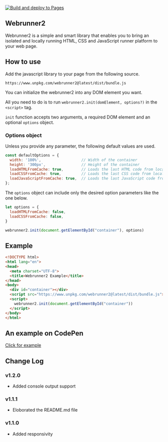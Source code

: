 [![Build and deploy to Pages](https://github.com/isaaskin/webrunner2/actions/workflows/build_and_deploy.yml/badge.svg)](https://github.com/isaaskin/webrunner2/actions/workflows/build_and_deploy.yml)

## Webrunner2

Webrunner2 is a simple and smart library that enables you to bring an isolated and locally running HTML, CSS and JavaScript runner platform to your web page.

## How to use

Add the javascript library to your page from the following source.

```https://www.unpkg.com/webrunner2@latest/dist/bundle.js```

You can initialize the webrunner2 into any DOM element you want.

All you need to do is to run ```webrunner2.init(domElement, options?)``` in the ```<script>``` tag.

```init``` function accepts two arguments, a required DOM element and an optional `options` object.

### Options object

Unless you provide any parameter, the following default values are used.

```js
const defaultOptions = {
  width: '100%',                  // Width of the container
  height: '300px',                // Height of the container
  loadHTMLFromCache: true,        // Loads the last HTML code from local storage
  loadCSSFromCache: true,         // Loads the last CSS code from local storage
  loadJavaScriptFromCache: true,  // Loads the last JavaScript code from local storage
};
```

The ```options``` object can include only the desired option parameters like the one below.

```js
let options = {
  loadHTMLFromCache: false,
  loadCSSFromCache: false,
}

webrunner2.init(document.getElementById("container"), options)
```

## Example

```html
<!DOCTYPE html>
<html lang="en">
<head>
  <meta charset="UTF-8">
  <title>Webrunner2 Example</title>
</head>
<body>
  <div id="container"></div>
  <script src="https://www.unpkg.com/webrunner2@latest/dist/bundle.js"></script>
  <script>
    webrunner2.init(document.getElementById("container"))
  </script>
</body>
</html>
```

## An example on CodePen

[Click for example](https://codepen.io/isaaskin/pen/mdQPzNx)

## Change Log

### v1.2.0

- Added console output support

### v1.1.1

- Eloborated the README.md file

### v1.1.0

- Added responsivity